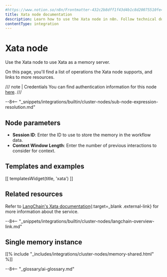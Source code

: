 ```yaml
---
#https://www.notion.so/n8n/Frontmatter-432c2b8dff1f43d4b1c8d20075510fe4
title: Xata node documentation
description: Learn how to use the Xata node in n8n. Follow technical documentation to integrate Xata node into your workflows.
contentType: integration
---
```


# Xata node

Use the Xata node to use Xata as a memory server.

On this page, you'll find a list of operations the Xata node supports, and links to more resources.

/// note | Credentials
You can find authentication information for this node [here](/integrations/builtin/credentials/xata/).
///

--8<-- "_snippets/integrations/builtin/cluster-nodes/sub-node-expression-resolution.md"

## Node parameters

-   **Session ID**: Enter the ID to use to store the memory in the workflow data.
-   **Context Window Length**: Enter the number of previous interactions to consider for context.

## Templates and examples

<!-- see https://www.notion.so/n8n/Pull-in-templates-for-the-integrations-pages-37c716837b804d30a33b47475f6e3780 -->
[[ templatesWidget(title, 'xata') ]]

## Related resources

Refer to [LangChain's Xata documentation](https://js.langchain.com/docs/modules/memory/integrations/xata){:target=_blank .external-link} for more information about the service.

--8<-- "_snippets/integrations/builtin/cluster-nodes/langchain-overview-link.md"

## Single memory instance

[[% include "_includes/integrations/cluster-nodes/memory-shared.html" %]]

--8<-- "_glossary/ai-glossary.md"
